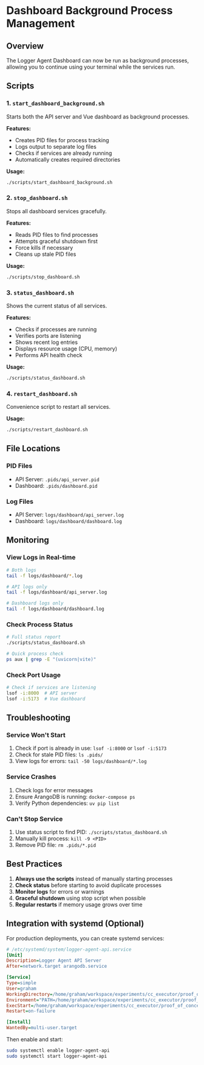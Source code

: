 # Dashboard Background Process Management

## Overview

The Logger Agent Dashboard can now be run as background processes, allowing you to continue using your terminal while the services run.

## Scripts

### 1. `start_dashboard_background.sh`
Starts both the API server and Vue dashboard as background processes.

**Features:**
- Creates PID files for process tracking
- Logs output to separate log files
- Checks if services are already running
- Automatically creates required directories

**Usage:**
```bash
./scripts/start_dashboard_background.sh
```

### 2. `stop_dashboard.sh`
Stops all dashboard services gracefully.

**Features:**
- Reads PID files to find processes
- Attempts graceful shutdown first
- Force kills if necessary
- Cleans up stale PID files

**Usage:**
```bash
./scripts/stop_dashboard.sh
```

### 3. `status_dashboard.sh`
Shows the current status of all services.

**Features:**
- Checks if processes are running
- Verifies ports are listening
- Shows recent log entries
- Displays resource usage (CPU, memory)
- Performs API health check

**Usage:**
```bash
./scripts/status_dashboard.sh
```

### 4. `restart_dashboard.sh`
Convenience script to restart all services.

**Usage:**
```bash
./scripts/restart_dashboard.sh
```

## File Locations

### PID Files
- API Server: `.pids/api_server.pid`
- Dashboard: `.pids/dashboard.pid`

### Log Files
- API Server: `logs/dashboard/api_server.log`
- Dashboard: `logs/dashboard/dashboard.log`

## Monitoring

### View Logs in Real-time
```bash
# Both logs
tail -f logs/dashboard/*.log

# API logs only
tail -f logs/dashboard/api_server.log

# Dashboard logs only
tail -f logs/dashboard/dashboard.log
```

### Check Process Status
```bash
# Full status report
./scripts/status_dashboard.sh

# Quick process check
ps aux | grep -E "(uvicorn|vite)"
```

### Check Port Usage
```bash
# Check if services are listening
lsof -i:8000  # API server
lsof -i:5173  # Vue dashboard
```

## Troubleshooting

### Service Won't Start
1. Check if port is already in use: `lsof -i:8000` or `lsof -i:5173`
2. Check for stale PID files: `ls .pids/`
3. View logs for errors: `tail -50 logs/dashboard/*.log`

### Service Crashes
1. Check logs for error messages
2. Ensure ArangoDB is running: `docker-compose ps`
3. Verify Python dependencies: `uv pip list`

### Can't Stop Service
1. Use status script to find PID: `./scripts/status_dashboard.sh`
2. Manually kill process: `kill -9 <PID>`
3. Remove PID file: `rm .pids/*.pid`

## Best Practices

1. **Always use the scripts** instead of manually starting processes
2. **Check status** before starting to avoid duplicate processes
3. **Monitor logs** for errors or warnings
4. **Graceful shutdown** using stop script when possible
5. **Regular restarts** if memory usage grows over time

## Integration with systemd (Optional)

For production deployments, you can create systemd services:

```ini
# /etc/systemd/system/logger-agent-api.service
[Unit]
Description=Logger Agent API Server
After=network.target arangodb.service

[Service]
Type=simple
User=graham
WorkingDirectory=/home/graham/workspace/experiments/cc_executor/proof_of_concept/logger_agent
Environment="PATH=/home/graham/workspace/experiments/cc_executor/proof_of_concept/logger_agent/.venv/bin:/usr/local/bin:/usr/bin:/bin"
ExecStart=/home/graham/workspace/experiments/cc_executor/proof_of_concept/logger_agent/.venv/bin/python -m uvicorn src.api.dashboard_server:app --host 0.0.0.0 --port 8000
Restart=on-failure

[Install]
WantedBy=multi-user.target
```

Then enable and start:
```bash
sudo systemctl enable logger-agent-api
sudo systemctl start logger-agent-api
```